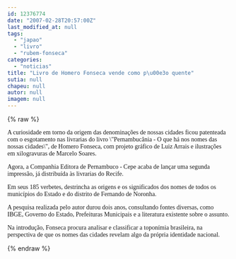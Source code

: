 ```yaml
---
id: 12376774
date: "2007-02-28T20:57:00Z"
last_modified_at: null
tags:
  - "japao"
  - "livro"
  - "rubem-fonseca"
categories:
  - "noticias"
title: "Livro de Homero Fonseca vende como p\u00e3o quente"
sutia: null
chapeu: null
autor: null
imagem: null
---
```

{% raw %}
<p><P><FONT face=Verdana>A curiosidade em torno da origem das denominações de nossas cidades ficou patenteada com o esgotamento nas livrarias do livro \"Pernambucânia - O que há nos nomes das nossas cidades\", de Homero Fonseca, com projeto gráfico de Luiz Arrais e ilustrações em xilogravuras de Marcelo Soares. </FONT></P></p>
<p><P><FONT face=Verdana>Agora, a Companhia Editora de Pernambuco - Cepe acaba de lançar uma segunda impressão, já distribuída às livrarias do Recife. </FONT></P></p>
<p><P><FONT face=Verdana>Em seus 185 verbetes, destrincha as origens e os significados dos nomes de todos os municípios do Estado e do distrito de Fernando de Noronha. </FONT></P></p>
<p><P><FONT face=Verdana>A pesquisa realizada pelo autor durou dois anos, consultando fontes diversas, como IBGE, Governo do Estado, Prefeituras Municipais e a literatura existente sobre o assunto. </FONT></P></p>
<p><P><FONT face=Verdana>Na introdução, Fonseca procura analisar e classificar a toponímia brasileira, na perspectiva de que os nomes das cidades revelam algo da própria identidade nacional.</FONT></P> </p>
{% endraw %}